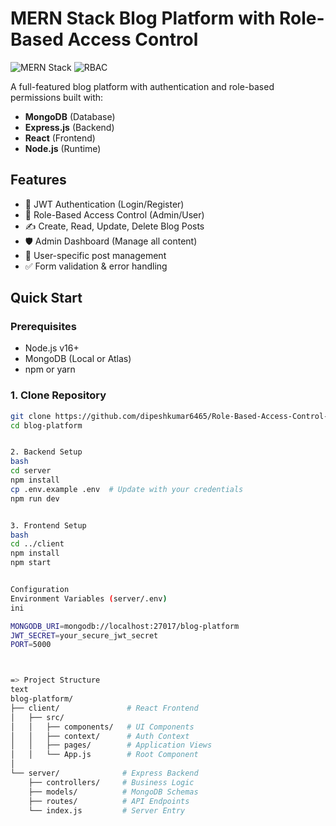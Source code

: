 # MERN Stack Blog Platform with Role-Based Access Control

![MERN Stack](https://img.shields.io/badge/Stack-MERN-brightgreen)
![RBAC](https://img.shields.io/badge/Security-RBAC-blue)

A full-featured blog platform with authentication and role-based permissions built with:

- **MongoDB** (Database)
- **Express.js** (Backend)
- **React** (Frontend)
- **Node.js** (Runtime)

## Features

- 🔐 JWT Authentication (Login/Register)
- 👥 Role-Based Access Control (Admin/User)
- ✍️ Create, Read, Update, Delete Blog Posts
- 🛡️ Admin Dashboard (Manage all content)
- 📝 User-specific post management
- ✅ Form validation & error handling

## Quick Start

### Prerequisites
- Node.js v16+
- MongoDB (Local or Atlas)
- npm or yarn

### 1. Clone Repository
```bash
git clone https://github.com/dipeshkumar6465/Role-Based-Access-Control-System
cd blog-platform


2. Backend Setup
bash
cd server
npm install
cp .env.example .env  # Update with your credentials
npm run dev


3. Frontend Setup
bash
cd ../client
npm install
npm start


Configuration
Environment Variables (server/.env)
ini

MONGODB_URI=mongodb://localhost:27017/blog-platform
JWT_SECRET=your_secure_jwt_secret
PORT=5000



=> Project Structure
text
blog-platform/
├── client/               # React Frontend
│   ├── src/              
│   │   ├── components/   # UI Components
│   │   ├── context/      # Auth Context
│   │   ├── pages/        # Application Views
│   │   └── App.js        # Root Component
│
└── server/              # Express Backend
    ├── controllers/     # Business Logic
    ├── models/          # MongoDB Schemas
    ├── routes/          # API Endpoints
    └── index.js         # Server Entry